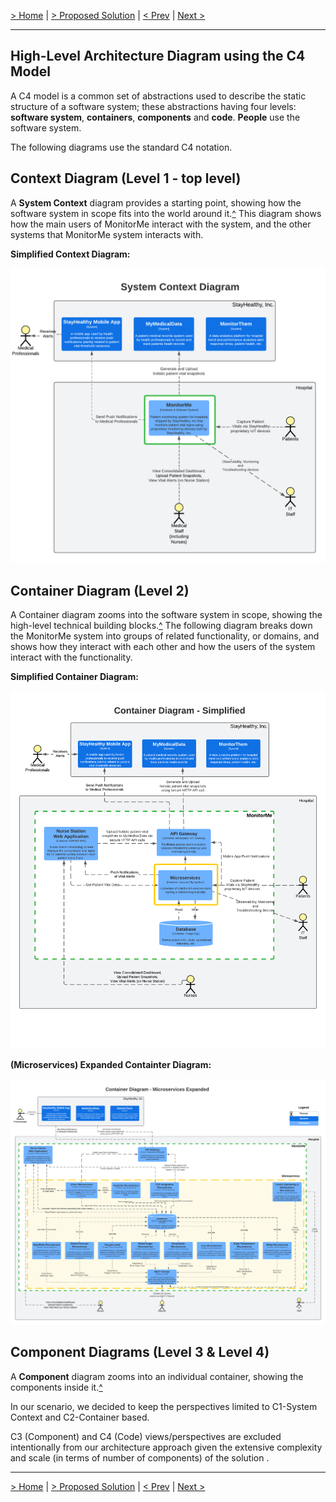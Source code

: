 [> Home](../README.md)  |  [> Proposed Solution](README.md) |  [< Prev](5.2.PhysicianMobileAppUI.md)  |  [Next >](5.4.DeploymentDiagram.md)

---

## High-Level Architecture Diagram using the C4 Model

A C4 model is a common set of abstractions used to describe the static structure of a software system; these abstractions having four levels: **software system**, **containers**, **components** and **code**. **People** use the software system.

The following diagrams use the standard C4 notation.

## Context Diagram (Level 1 - top level)

A **System Context** diagram provides a starting point, showing how the software system in scope fits into the world around it.[^](#expl) 
This diagram shows how the main users of MonitorMe interact with the system, and the other systems that MonitorMe system interacts with.

**Simplified Context Diagram:**

![MonitorMe_C4_model-C1-ContextDiagram](../assets/Diagrams/MonitorMe_C4_model-C1-ContextDiagram.png)

## Container Diagram (Level 2)

A Container diagram zooms into the software system in scope, showing the high-level technical building blocks.[^](#exp1) The following diagram breaks down the MonitorMe system into groups of related functionality, or domains, and shows how they interact with each other and how the users of the system interact with the functionality.

**Simplified Container Diagram:**

![MonitorMe_C4_model-C2-Container-Simplified](../assets/Diagrams/MonitorMe_C4_model-C2-Container-Simplified.png)

**(Microservices) Expanded Containter Diagram:**

![MonitorMe_C4_model-C2-Container-Expanded](../assets/Diagrams/MonitorMe_C4_model-C2-Container-Expanded.png)

## Component Diagrams (Level 3 & Level 4)

A **Component** diagram zooms into an individual container, showing the components inside it.[^](#expl)

In our scenario, we decided to keep the perspectives limited to C1-System Context and C2-Container based.

C3 (Component) and C4 (Code) views/perspectives are excluded intentionally from our architecture approach given the extensive complexity and scale (in terms of number of components) of the solution .


---

[> Home](../README.md)  |  [> Proposed Solution](README.md) |  [< Prev](5.2.PhysicianMobileAppUI.md)  |  [Next >](5.4.DeploymentDiagram.md)
